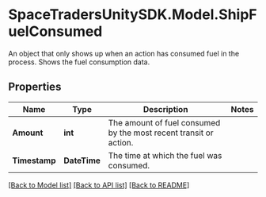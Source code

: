 # SpaceTradersUnitySDK.Model.ShipFuelConsumed
An object that only shows up when an action has consumed fuel in the process. Shows the fuel consumption data.

## Properties

Name | Type | Description | Notes
------------ | ------------- | ------------- | -------------
**Amount** | **int** | The amount of fuel consumed by the most recent transit or action. | 
**Timestamp** | **DateTime** | The time at which the fuel was consumed. | 

[[Back to Model list]](../README.md#documentation-for-models) [[Back to API list]](../README.md#documentation-for-api-endpoints) [[Back to README]](../README.md)

